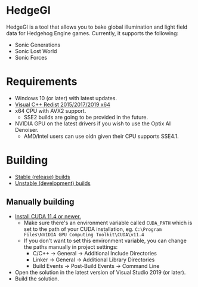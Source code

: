# HedgeGI
HedgeGI is a tool that allows you to bake global illumination and light field data for Hedgehog Engine games. Currently, it supports the following:
* Sonic Generations
* Sonic Lost World
* Sonic Forces

# Requirements
* Windows 10 (or later) with latest updates.
* [Visual C++ Redist 2015/2017/2019 x64](https://aka.ms/vs/16/release/VC_redist.x64.exe)
* x64 CPU with AVX2 support.
    * SSE2 builds are going to be provided in the future.
* NVIDIA GPU on the latest drivers if you wish to use the Optix AI Denoiser.
    * AMD/Intel users can use oidn given their CPU supports SSE4.1.

# Building 
* [Stable (release) builds](https://github.com/blueskythlikesclouds/HedgeGI/releases)
* [Unstable (development) builds](https://ci.appveyor.com/project/blueskythlikesclouds/hedgegi/build/artifacts)

## Manually building
* [Install CUDA 11.4 or newer.](https://developer.nvidia.com/cuda-downloads) 
    * Make sure there's an environment variable called `CUDA_PATH` which is set to the path of your CUDA installation, eg. `C:\Program Files\NVIDIA GPU Computing Toolkit\CUDA\v11.4`
    * If you don't want to set this environment variable, you can change the paths manually in project settings:
        * C/C++ -> General -> Additional Include Directories
        * Linker -> General -> Additional Library Directories
        * Build Events -> Post-Build Events -> Command Line
* Open the solution in the latest version of Visual Studio 2019 (or later).
* Build the solution.